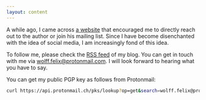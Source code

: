 ```yaml
---
layout: content
---
```


A while ago, I came across [a website](https://sneak.berlin) that encouraged me to directly reach out to the author or join his mailing list.
Since I have become disenchanted with the idea of social media, I am increasingly fond of this idea.

To follow me, please check the [RSS feed](/blog/feed.xml) of my blog.
You can get in touch with me via [wolff.felix@protonmail.com](mailto:wolff.felix@protonmail.com).
I will look forward to hearing what you have to say.

You can get my public PGP key as follows from Protonmail:
```bash
curl https://api.protonmail.ch/pks/lookup?op=get&search=wolff.felix@protonmail.com
```

